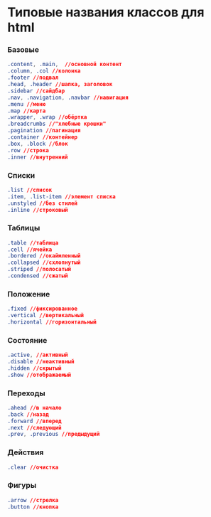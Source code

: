 # Типовые названия классов для html

### Базовые
```css
.content, .main,  //основной контент
.column, .col //колонка
.footer //подвал
.head, .header //шапка, заголовок
.sidebar //сайдбар
.nav, .navigation, .navbar //навигация
.menu //меню
.map //карта
.wrapper, .wrap //обёртка
.breadcrumbs //"хлебные крошки"
.pagination //пагинация
.container //контейнер
.box, .block //блок
.row //строка
.inner //внутренний
```

### Списки
```css
.list //список
.item, .list-item //элемент списка
.unstyled //без стилей
.inline //строковый
```

### Таблицы
```css
.table //таблица
.cell //ячейка
.bordered //окаймленный
.collapsed //схлопнутый
.striped //полосатый
.condensed //сжатый
```

### Положение
```css
.fixed //фиксированное
.vertical //вертикальный
.horizontal //горизонтальный
```

### Состояние
```css
.active, //активный
.disable //неактивный
.hidden //скрытый
.show //отображаемый
```

### Переходы
```css
.ahead //в начало
.back //назад
.forward //вперед
.next //следующий
.prev, .previous //предыдущий
```

### Действия
```css
.clear //очистка
```

### Фигуры
```css
.arrow //стрелка
.button //кнопка
```
